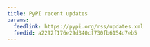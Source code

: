 ```yaml
---
title: PyPI recent updates
params:
  feedlink: https://pypi.org/rss/updates.xml
  feedid: a2292f176e29d340cf730fb6154d7eb5
---
```

